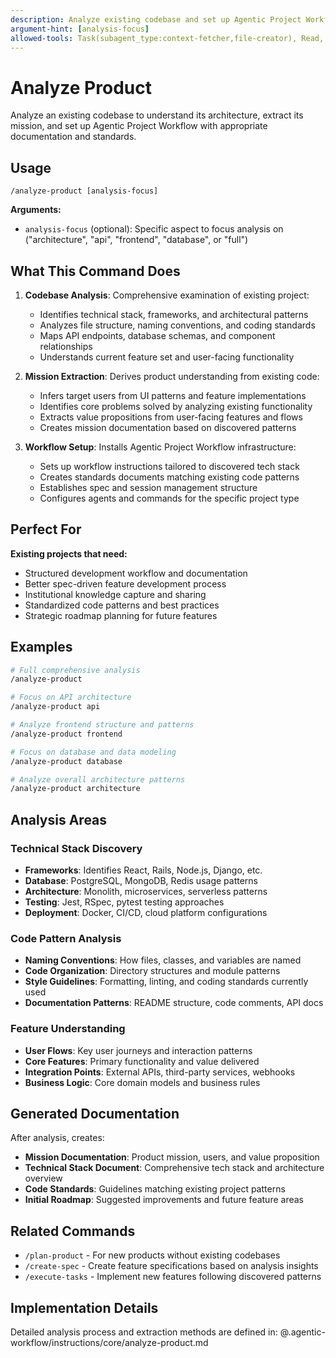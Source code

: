 ```yaml
---
description: Analyze existing codebase and set up Agentic Project Workflow with product mission
argument-hint: [analysis-focus]
allowed-tools: Task(subagent_type:context-fetcher,file-creator), Read, Write, Edit, Bash, Grep, Glob
---
```


# Analyze Product

Analyze an existing codebase to understand its architecture, extract its mission, and set up Agentic Project Workflow with appropriate documentation and standards.

## Usage

```
/analyze-product [analysis-focus]
```

**Arguments:**
- `analysis-focus` (optional): Specific aspect to focus analysis on ("architecture", "api", "frontend", "database", or "full")

## What This Command Does

1. **Codebase Analysis**: Comprehensive examination of existing project:
   - Identifies technical stack, frameworks, and architectural patterns
   - Analyzes file structure, naming conventions, and coding standards
   - Maps API endpoints, database schemas, and component relationships  
   - Understands current feature set and user-facing functionality

2. **Mission Extraction**: Derives product understanding from existing code:
   - Infers target users from UI patterns and feature implementations
   - Identifies core problems solved by analyzing existing functionality
   - Extracts value propositions from user-facing features and flows
   - Creates mission documentation based on discovered patterns

3. **Workflow Setup**: Installs Agentic Project Workflow infrastructure:
   - Sets up workflow instructions tailored to discovered tech stack
   - Creates standards documents matching existing code patterns  
   - Establishes spec and session management structure
   - Configures agents and commands for the specific project type

## Perfect For

**Existing projects that need:**
- Structured development workflow and documentation
- Better spec-driven feature development process
- Institutional knowledge capture and sharing
- Standardized code patterns and best practices
- Strategic roadmap planning for future features

## Examples

```bash
# Full comprehensive analysis
/analyze-product

# Focus on API architecture
/analyze-product api

# Analyze frontend structure and patterns
/analyze-product frontend

# Focus on database and data modeling
/analyze-product database

# Analyze overall architecture patterns
/analyze-product architecture
```

## Analysis Areas

### Technical Stack Discovery
- **Frameworks**: Identifies React, Rails, Node.js, Django, etc.
- **Database**: PostgreSQL, MongoDB, Redis usage patterns
- **Architecture**: Monolith, microservices, serverless patterns
- **Testing**: Jest, RSpec, pytest testing approaches
- **Deployment**: Docker, CI/CD, cloud platform configurations

### Code Pattern Analysis  
- **Naming Conventions**: How files, classes, and variables are named
- **Code Organization**: Directory structures and module patterns
- **Style Guidelines**: Formatting, linting, and coding standards currently used
- **Documentation Patterns**: README structure, code comments, API docs

### Feature Understanding
- **User Flows**: Key user journeys and interaction patterns
- **Core Features**: Primary functionality and value delivered
- **Integration Points**: External APIs, third-party services, webhooks
- **Business Logic**: Core domain models and business rules

## Generated Documentation

After analysis, creates:
- **Mission Documentation**: Product mission, users, and value proposition
- **Technical Stack Document**: Comprehensive tech stack and architecture overview
- **Code Standards**: Guidelines matching existing project patterns
- **Initial Roadmap**: Suggested improvements and future feature areas

## Related Commands

- `/plan-product` - For new products without existing codebases
- `/create-spec` - Create feature specifications based on analysis insights
- `/execute-tasks` - Implement new features following discovered patterns

## Implementation Details

Detailed analysis process and extraction methods are defined in:
@.agentic-workflow/instructions/core/analyze-product.md
